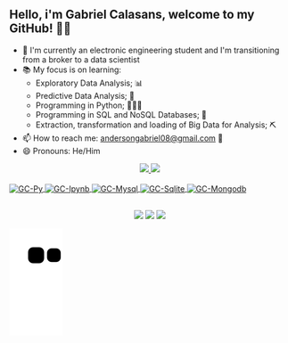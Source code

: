 ## Hello, i'm Gabriel Calasans, welcome to my GitHub! 🙂👋

- 🔭 I'm currently an electronic engineering student and I'm transitioning from a broker to a data scientist
- 📚 My focus is on learning:
  - Exploratory Data Analysis; 📊
  - Predictive Data Analysis; 🔎
  - Programming in Python; 👨🏻‍💻
  - Programming in SQL and NoSQL Databases; 🎲
  - Extraction, transformation and loading of Big Data for Analysis; ⛏
- 📫 How to reach me: andersongabriel08@gmail.com 📩
- 😄 Pronouns: He/Him

<div align="center">
  <a href="https://github.com/AndersonGabrielCalasans">
  <img height="140em" src="https://github-readme-stats.vercel.app/api?username=AndersonGabrielCalasans&show_icons=true&theme=ligth&include_all_commits=true&count_private=true"/>
  <img height="140em" src="https://github-readme-stats.vercel.app/api/top-langs/?username=AndersonGabrielCalasans&layout=compact&langs_count=7&theme=ligth"/>
</div>
  
  <div style="display: inline_block"><br>
  <img align="center" alt="GC-Py" height="30" width="40" src="https://cdn.jsdelivr.net/gh/devicons/devicon/icons/python/python-original.svg">
  <img align="center" alt="GC-Ipynb" height="30" width="40" src="https://cdn.jsdelivr.net/gh/devicons/devicon/icons/jupyter/jupyter-original-wordmark.svg">
  <img align="center" alt="GC-Mysql" height="30" width="40" src="https://cdn.jsdelivr.net/gh/devicons/devicon/icons/mysql/mysql-original.svg">
  <img align="center" alt="GC-Sqlite" height="30" width="40" src="https://cdn.jsdelivr.net/gh/devicons/devicon/icons/sqlite/sqlite-original.svg" />
  <img align="center" alt="GC-Mongodb" height="30" width="40" src="https://cdn.jsdelivr.net/gh/devicons/devicon/icons/mongodb/mongodb-original.svg" />
</div>
  
##
  
<div align="center">
 <a href="https://discord.gg/28eNzremaY" target="_blank"><img src="https://img.shields.io/badge/Discord-7289DA?style=for-the-badge&logo=discord&logoColor=white" target="_blank"></a> 
  <a href = "mailto:andersongabriel08@gmail.com"><img src="https://img.shields.io/badge/-Gmail-%23333?style=for-the-badge&logo=gmail&logoColor=white" target="_blank"></a>
  <a href="https://www.linkedin.com/in/anderson-gabriel-calasans-10ab26196/" target="_blank"><img src="https://img.shields.io/badge/-LinkedIn-%230077B5?style=for-the-badge&logo=linkedin&logoColor=white" target="_blank"></a> 
  </div>

  ![Snake animation](https://github.com/AndersonGabrielCalasans/AndersonGabrielCalasans/blob/output/github-contribution-grid-snake.svg)
